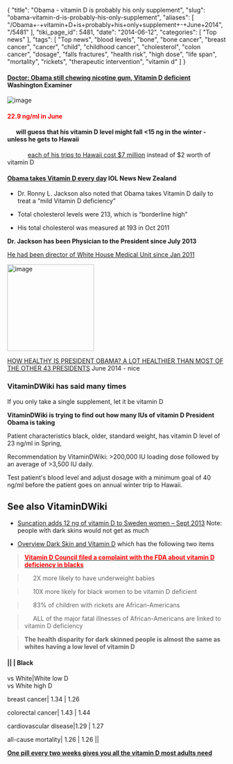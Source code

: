 {
    "title": "Obama - vitamin D is probably his only supplement",
    "slug": "obama-vitamin-d-is-probably-his-only-supplement",
    "aliases": [
        "/Obama+-+vitamin+D+is+probably+his+only+supplement+-+June+2014",
        "/5481"
    ],
    "tiki_page_id": 5481,
    "date": "2014-06-12",
    "categories": [
        "Top news"
    ],
    "tags": [
        "Top news",
        "blood levels",
        "bone",
        "bone cancer",
        "breast cancer",
        "cancer",
        "child",
        "childhood cancer",
        "cholesterol",
        "colon cancer",
        "dosage",
        "falls fractures",
        "health risk",
        "high dose",
        "life span",
        "mortality",
        "rickets",
        "therapeutic intervention",
        "vitamin d"
    ]
}


#### [Doctor: Obama still chewing nicotine gum, Vitamin D deficient](http://washingtonexaminer.com/doctor-obama-still-chewing-nicotine-gum-vitamin-d-deficient/article/2549683) Washington Examiner

<img src="https://d378j1rmrlek7x.cloudfront.net/attachments/jpeg/obama-results.jpg" alt="image">

#### <span style="color:#F00;">22.9 ng/ml in June</span>

#### &nbsp; &nbsp; &nbsp; will guess that his vitamin D level might fall <15 ng in the winter - unless he gets to Hawaii  
 &nbsp; &nbsp; &nbsp; &nbsp; &nbsp; &nbsp;  [each of his trips to Hawaii cost $7 million](http://blogs.telegraph.co.uk/news/nilegardiner/100196479/barack-obamas-7-million-hawaii-vacation-is-an-insult-to-americas-struggling-middle-class/) instead of $2 worth of vitamin D

#### [Obama takes Vitamin D every day](http://www.iol.co.za/news/world/obama-takes-vitamin-d-every-day-1.1703054#.U5uXKfldWSo) IOL News New Zealand

* Dr. Ronny L. Jackson also noted that Obama takes Vitamin D daily to treat a “mild Vitamin D deficiency”

* Total cholesterol levels were 213, which is “borderline high” 

* His total cholesterol was measured at 193 in Oct 2011

 **Dr. Jackson has been Physician to the President since July 2013** 

[He had been director of White House Medical Unit since Jan 2011](https://www.linkedin.com/pub/ronny-jackson/47/bb/b08)

<img src="https://d378j1rmrlek7x.cloudfront.net/attachments/jpeg/dr.-jackson.jpg" alt="image" width="200">

[HOW HEALTHY IS PRESIDENT OBAMA? A LOT HEALTHIER THAN MOST OF THE OTHER 43 PRESIDENTS](http://www.bustle.com/articles/28103-how-healthy-is-president-obama-a-lot-healthier-than-most-of-the-other-43-presidents) June 2014 - nice

### VitaminDWiki has said many times

If you only take a single supplement, let it be vitamin D

 **VitaminDWiki is trying to find out how many IUs of vitamin D President Obama is taking** 

Patient characteristics  black, older, standard weight, has vitamin D level of 23 ng/ml in Spring,

Recommendation by VitaminDWiki: >200,000 IU loading dose followed by an average of >3,500 IU daily.

Test patient's blood level and adjust dosage with a minimum goal of 40 ng/ml before the patient goes on annual winter trip to Hawaii.

## See also VitaminDWiki

* [Suncation adds 12 ng of vitamin D to Sweden women – Sept 2013](/posts/suncation-adds-12-ng-of-vitamin-d-to-sweden-women)  Note: people with dark skins would not get as much

* [Overview Dark Skin and Vitamin D](/posts/overview-dark-skin-and-vitamin-d) which has the following two items

>  **[<span style="color:#F00;">Vitamin D Council filed a complaint with the FDA about vitamin D deficiency in blacks</span>](/tags/span-stylecolorf00vitamin-d-council-filed-a-complaint-with-the-fda-about-vitamin-d-deficiency-in-blacksspan.html)** 

> &nbsp; &nbsp; &nbsp;2X more likely to have underweight babies

> &nbsp; &nbsp; &nbsp;10X more likely for black women to be vitamin D deficient

> &nbsp; &nbsp; &nbsp;83% of children with rickets are African-Americans

> &nbsp; &nbsp; &nbsp;ALL of the major fatal illnesses of African-Americans are linked to vitamin D deficiency

>  **The health disparity for dark skinned people is almost the same as whites having a low level of vitamin D** 

#### || |   Black   
vs White|White low D   
vs White high D

breast cancer| 1.34  |   1.26

colorectal cancer| 1.43  |    1.44

cardiovascular disease|1.29   |   1.27

all-cause mortality| 1.26  |  1.26 ||

 **[One pill every two weeks gives you all the vitamin D most adults need](/posts/one-pill-every-two-weeks-gives-you-all-the-vitamin-d-most-adults-need)**